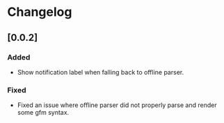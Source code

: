 # Changelog

## [0.0.2]
### Added
- Show notification label when falling back to offline parser.
### Fixed
- Fixed an issue where offline parser did not properly parse and render some gfm syntax.
